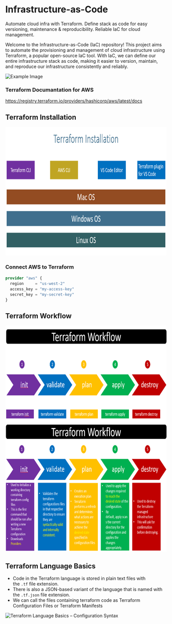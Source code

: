 # Infrastructure-as-Code
Automate cloud infra with Terraform. Define stack as code for easy versioning, maintenance &amp; reproducibility. Reliable IaC for cloud management.

Welcome to the Infrastructure-as-Code (IaC) repository! This project aims to automate the provisioning and management of cloud infrastructure using Terraform, a popular open-source IaC tool. With IaC, we can define our entire infrastructure stack as code, making it easier to version, maintain, and reproduce our infrastructure consistently and reliably.

<img src="https://github.com/vaibhavkapase1302/Infrastructure-as-Code/blob/main/Infrastructure-As-Code.jpg" width="800" height="450" alt="Example Image">


### Terraform Documantation for AWS 
https://registry.terraform.io/providers/hashicorp/aws/latest/docs

## Terraform Installation
<img src="https://github.com/vaibhavkapase1302/Infrastructure-as-Code-Terraform/blob/main/Terraform%20Installation.png" width="800" height="400" alt="Example Image">

 
### Connect AWS to Terraform 

```tf
provider "aws" {
  region     = "us-west-2"
  access_key = "my-access-key"
  secret_key = "my-secret-key"
}
```

## Terraform Workflow

<img src="https://github.com/vaibhavkapase1302/Infrastructure-as-Code-Terraform/blob/main/Terraform%20Workflow%2002.png" width="800" height="300" alt="Terraform Workflow Basics">

<img src="https://github.com/vaibhavkapase1302/Infrastructure-as-Code-Terraform/blob/main/Terraform%20Workflow.png" width="800" height="400" alt="Terraform Workflow">

## Terraform Language Basics
* Code in the Terraform language is stored in plain text files with the ```.tf``` file extension. 
* There is also a JSON-based variant of the language that is named with the ```.tf.json``` file extension.
* We can call the files containing terraform code as Terraform Configuration Files or Terraform Manifests

<img src="https://github.com/vaibhavkapase1302/Infrastructure-as-Code-Terraform/blob/main/Terraform%20Language%20Basics%20%E2%80%93%20Configuration%20Syntax.png" width="800" height="300" alt="Terraform Language Basics – Configuration Syntax">
